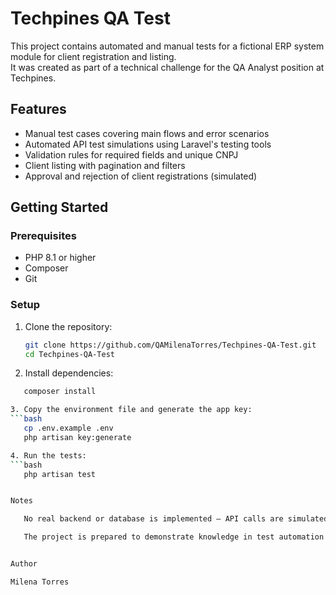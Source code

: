 # Techpines QA Test

This project contains automated and manual tests for a fictional ERP system module for client registration and listing.  
It was created as part of a technical challenge for the QA Analyst position at Techpines.

## Features

- Manual test cases covering main flows and error scenarios  
- Automated API test simulations using Laravel's testing tools  
- Validation rules for required fields and unique CNPJ  
- Client listing with pagination and filters  
- Approval and rejection of client registrations (simulated)

## Getting Started

### Prerequisites

- PHP 8.1 or higher  
- Composer  
- Git

### Setup

1. Clone the repository:

   ```bash
   git clone https://github.com/QAMilenaTorres/Techpines-QA-Test.git
   cd Techpines-QA-Test
   
2. Install dependencies:
 ```bash
    composer install

3. Copy the environment file and generate the app key:
 ```bash   
    cp .env.example .env   
    php artisan key:generate

4. Run the tests:
 ```bash
    php artisan test


Notes

    No real backend or database is implemented — API calls are simulated in tests.

    The project is prepared to demonstrate knowledge in test automation with Laravel.


Author

Milena Torres